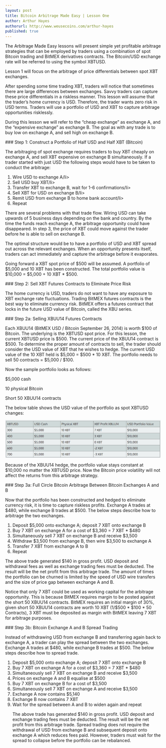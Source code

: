 ```yaml
---
layout: post
title: Bitcoin Arbitrage Made Easy | Lesson One
author: Arthur Hayes
authorurl: http://www.weusecoins.com/arthur-hayes
published: true
---
```


The Arbitrage Made Easy lessons will present simple yet profitable arbitrage strategies that can be employed by traders using a combination of spot Bitcoin trading and BitMEX derivatives contracts. The Bitcoin/USD exchange rate will be referred to using the symbol XBTUSD.
<p>
Lesson 1 will focus on the arbitrage of price differentials between spot XBT exchanges.
<p>
After spending some time trading XBT, traders will notice that sometimes there are large differences between exchanges. Savvy traders can capture these price differentials in a riskless manner. This lesson will assume that the trader’s home currency is USD. Therefore, the trader wants zero risk in USD terms. Traders will use a portfolio of USD and XBT to capture arbitrage opportunities risklessly.
<p>
During this lesson we will refer to the “cheap exchange” as exchange A, and the “expensive exchange” as exchange B. The goal as with any trade is to buy low on exchange A, and sell high on exchange B.
<p>
### Step 1: Construct a Portfolio of Half USD and Half XBT (Bitcoin)
<p>
The arbitraging of spot exchange requires traders to buy XBT cheaply on exchange A, and sell XBT expensive on exchange B simultaneously. If a trader started with just USD the following steps would have to be taken to conduct the arbitrage:
<p>
<ol><li>Wire USD to exchange A/li>
<li>Sell USD buy XBT/li>
<li>Transfer XBT to exchange B, wait for 1-6 confirmations/li>
<li>Sell XBT for USD on exchange B/li>
<li>Remit USD from exchange B to home bank account/li>
<li>Repeat</li></ol>
There are several problems with that trade flow. Wiring USD can take upwards of 5 business days depending on the bank and country. By the time the funds reach exchange A, the arbitrage opportunity could have disappeared. In step 3, the price of XBT could move against the trader before he is able to sell on exchange B.
<p>
The optimal structure would be to have a portfolio of USD and XBT spread out across the relevant exchanges. When an opportunity presents itself, traders can act immediately and capture the arbitrage before it evaporates.
<p>
Going forward a XBT spot price of $500 will be assumed. A portfolio of $5,000 and 10 XBT has been constructed. The total portfolio value is $10,000 = $5,000 + 10 XBT * $500.
<p>
### Step 2: Sell XBT Futures Contracts to Eliminate Price Risk
<p>
The home currency is USD, traders do not want to have any exposure to XBT exchange rate fluctuations. Trading BitMEX futures contracts is the best way to eliminate currency risk. BitMEX offers a futures contract that locks in the future USD value of Bitcoin, called the XBU series.
<p>
### Step 2a: Selling XBUU14 Futures Contracts
<p>
Each XBUU14 (BitMEX USD / Bitcoin September 26, 2014) is worth $100 of Bitcoin. The underlying is the XBTUSD spot price. For this lesson, the current XBTUSD price is $500. The current price of the XBUU14 contract is $500. To determine the proper amount of contracts to sell, the trader should consider the USD value of XBT that he wishes to hedge. The current USD value of the 10 XBT held is $5,000 = $500 * 10 XBT. The portfolio needs to sell 50 contracts = $5,000 / $100.
<p>
Now the sample portfolio looks as follows:
<p>
$5,000 cash
<p>
10 physical Bitcoin
<p>
Short 50 XBUU14 contracts
<p>
The below table shows the USD value of the portfolio as spot XBTUSD changes:
<p>
<img src="/images/bitcoin-arbitrage-table.png" alt="bitcoin arbitrage table" align="center">
<p>
Because of the XBUU14 hedge, the portfolio value stays constant at $10,000 no matter the XBTUSD price. Now the Bitcoin price volatility will not affect the returns from this arbitrage strategy.
<p>
### Step 3a: Full Circle Bitcoin Arbitrage Between Bitcoin Exchanges A and B
<p>
Now that the portfolio has been constructed and hedged to eliminate currency risk, it is time to capture riskless profits. Exchange A trades at $480, while exchange B trades at $500. The below steps describe how to arbitrage the two exchanges.
<p>
<ol><li>Deposit $5,000 onto exchange A; deposit 7 XBT onto exchange B</li>
<li>Buy 7 XBT on exchange A for a cost of $3,360 = 7 XBT * $480</li>
<li>Simultaneously sell 7 XBT on exchange B and receive $3,500</li>
<li>Withdraw $3,500 from exchange B, then wire $3,500 to exchange A</li>
<li>Transfer 7 XBT from exchange A to B</li>
<li>Repeat</li></ol>
The above trade generated $140 in gross profit. USD deposit and withdrawal fees as well as exchange trading fees must be deducted. The result will be the net profit from this arbitrage trade. The amount of times the portfolio can be churned is limited by the speed of USD wire transfers and the size of price gap between exchange A and B.
<p>
Notice that only 7 XBT could be used as working capital for the arbitrage opportunity. This is because BitMEX requires margin to be posted against the short 50 XBUU14 contracts. BitMEX requires an initial margin of 30%, given short 50 XBUU14 contracts are worth 10 XBT (1/$500 * $100 * 50 Contracts), 3 XBT must be deposited as margin with BitMEX leaving 7 XBT for arbitrage purposes.
<p>
### Step 3b: Bitcoin Exchange A and B Spread Trading
<p>
Instead of withdrawing USD from exchange B and transferring again back to exchange A, a trader can play the spread between the two exchanges. Exchange A trades at $480, while exchange B trades at $500. The below steps describe how to spread trade.
<p>
<ol><li>Deposit $5,000 onto exchange A; deposit 7 XBT onto exchange B</li>
<li>Buy 7 XBT on exchange A for a cost of $3,360 = 7 XBT * $480</li>
<li>Simultaneously sell 7 XBT on exchange B and receive $3,500</li>
<li>Prices on exchange A and B equalise at $500</li>
<li>Buy 7 XBT on exchange B for a cost of $3,500</li>
<li>Simultaneously sell 7 XBT on exchange A and receive $3,500</li>
<li>Exchange A now contains $5,140</li>
<li>Exchange B now contains 7 XBT</li>
<li>Wait for the spread between A and B to widen again and repeat</li>
<p>
The above trade has generated $140 in gross profit. USD deposit and exchange trading fees must be deducted. The result will be the net profit from this arbitrage trade. Spread trading does not require the withdrawal of USD from exchange B and subsequent deposit onto exchange A which reduces fees paid. However, traders must wait for the spread to collapse before the portfolio can be rebalanced.